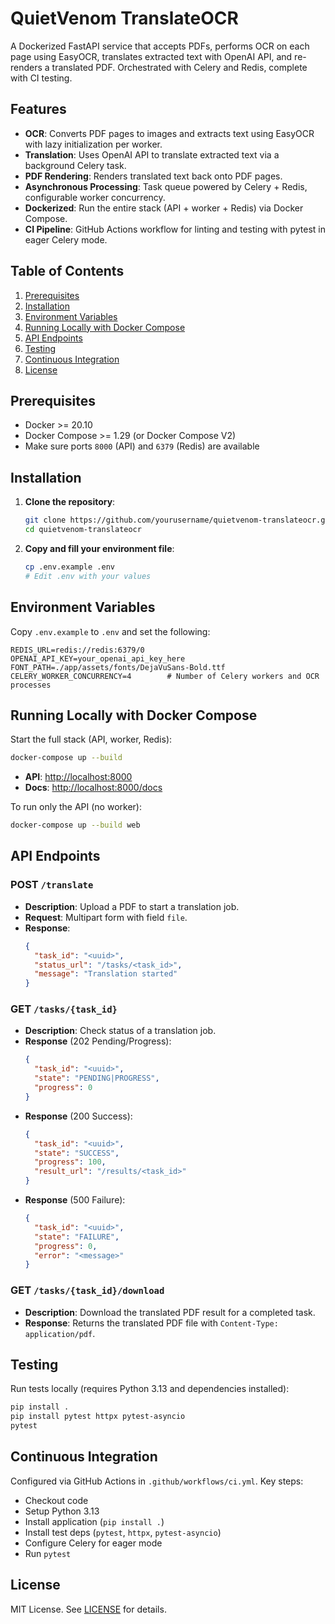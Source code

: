 # QuietVenom TranslateOCR

A Dockerized FastAPI service that accepts PDFs, performs OCR on each page using EasyOCR, translates extracted text with OpenAI API, and re-renders a translated PDF. Orchestrated with Celery and Redis, complete with CI testing.

## Features

- **OCR**: Converts PDF pages to images and extracts text using EasyOCR with lazy initialization per worker.
- **Translation**: Uses OpenAI API to translate extracted text via a background Celery task.
- **PDF Rendering**: Renders translated text back onto PDF pages.
- **Asynchronous Processing**: Task queue powered by Celery + Redis, configurable worker concurrency.
- **Dockerized**: Run the entire stack (API + worker + Redis) via Docker Compose.
- **CI Pipeline**: GitHub Actions workflow for linting and testing with pytest in eager Celery mode.

## Table of Contents

1. [Prerequisites](#prerequisites)
2. [Installation](#installation)
3. [Environment Variables](#environment-variables)
4. [Running Locally with Docker Compose](#running-locally-with-docker-compose)
5. [API Endpoints](#api-endpoints)
6. [Testing](#testing)
7. [Continuous Integration](#continuous-integration)
8. [License](#license)

## Prerequisites

- Docker >= 20.10
- Docker Compose >= 1.29 (or Docker Compose V2)
- Make sure ports `8000` (API) and `6379` (Redis) are available

## Installation

1. **Clone the repository**:
   ```bash
   git clone https://github.com/yourusername/quietvenom-translateocr.git
   cd quietvenom-translateocr
   ```
2. **Copy and fill your environment file**:
   ```bash
   cp .env.example .env
   # Edit .env with your values
   ```

## Environment Variables

Copy `.env.example` to `.env` and set the following:

```dotenv
REDIS_URL=redis://redis:6379/0
OPENAI_API_KEY=your_openai_api_key_here
FONT_PATH=./app/assets/fonts/DejaVuSans-Bold.ttf
CELERY_WORKER_CONCURRENCY=4        # Number of Celery workers and OCR processes
```

## Running Locally with Docker Compose

Start the full stack (API, worker, Redis):

```bash
docker-compose up --build
```

- **API**: [http://localhost:8000](http://localhost:8000)
- **Docs**: [http://localhost:8000/docs](http://localhost:8000/docs)

To run only the API (no worker):

```bash
docker-compose up --build web
```

## API Endpoints

### POST `/translate`

- **Description**: Upload a PDF to start a translation job.
- **Request**: Multipart form with field `file`.
- **Response**:
  ```json
  {
    "task_id": "<uuid>",
    "status_url": "/tasks/<task_id>",
    "message": "Translation started"
  }
  ```

### GET `/tasks/{task_id}`

- **Description**: Check status of a translation job.
- **Response** (202 Pending/Progress):
  ```json
  {
    "task_id": "<uuid>",
    "state": "PENDING|PROGRESS",
    "progress": 0
  }
  ```
- **Response** (200 Success):
  ```json
  {
    "task_id": "<uuid>",
    "state": "SUCCESS",
    "progress": 100,
    "result_url": "/results/<task_id>"
  }
  ```
- **Response** (500 Failure):
  ```json
  {
    "task_id": "<uuid>",
    "state": "FAILURE",
    "progress": 0,
    "error": "<message>"
  }
  ```

### GET `/tasks/{task_id}/download`

- **Description**: Download the translated PDF result for a completed task.
- **Response**: Returns the translated PDF file with `Content-Type: application/pdf`.

## Testing

Run tests locally (requires Python 3.13 and dependencies installed):

```bash
pip install .
pip install pytest httpx pytest-asyncio
pytest
```

## Continuous Integration

Configured via GitHub Actions in `.github/workflows/ci.yml`. Key steps:

- Checkout code
- Setup Python 3.13
- Install application (`pip install .`)
- Install test deps (`pytest`, `httpx`, `pytest-asyncio`)
- Configure Celery for eager mode
- Run `pytest`

## License

MIT License. See [LICENSE](LICENSE) for details.

